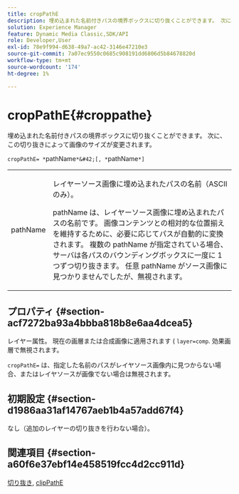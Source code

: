 ```yaml
---
title: cropPathE
description: 埋め込まれた名前付きパスの境界ボックスに切り抜くことができます。 次に、この切り抜きによって画像のサイズが変更されます。
solution: Experience Manager
feature: Dynamic Media Classic,SDK/API
role: Developer,User
exl-id: 78e9f994-d638-49a7-ac42-3146e47210e3
source-git-commit: 7a07ec9550c0685c908191dd6806d5b84678820d
workflow-type: tm+mt
source-wordcount: '174'
ht-degree: 1%

---
```


# cropPathE{#croppathe}

埋め込まれた名前付きパスの境界ボックスに切り抜くことができます。 次に、この切り抜きによって画像のサイズが変更されます。

`cropPathE= *`pathName`*&#42;[, *`pathName`*]`

<table id="table_598304852E844456AB3AC9FF1F178B71"> 
 <tbody> 
  <tr> 
   <td colname="col1"> <p><span class="codeph"><span class="varname"> pathName</span></span> </p> </td> 
   <td colname="col2"> <p>レイヤーソース画像に埋め込まれたパスの名前（ASCII のみ）。 </p> <p> <span class="codeph"><span class="varname"> pathName</span></span> は、レイヤーソース画像に埋め込まれたパスの名前です。 画像コンテンツとの相対的な位置揃えを維持するために、必要に応じてパスが自動的に変換されます。 複数の <span class="codeph"><span class="varname"> pathName</span></span> が指定されている場合、サーバは各パスのバウンディングボックスに一度に 1 つずつ切り抜きます。 任意 <span class="codeph"><span class="varname"> pathName</span></span> がソース画像に見つかりませんでしたが、無視されます。 </p> </td> 
  </tr> 
 </tbody> 
</table>

## プロパティ {#section-acf7272ba93a4bbba818b8e6aa4dcea5}

レイヤー属性。 現在の画層または合成画像に適用されます ( `layer=comp`. 効果画層で無視されます。

`cropPathE=` は、指定した名前のパスがレイヤソース画像内に見つからない場合、またはレイヤソースが画像でない場合は無視されます。

## 初期設定 {#section-d1986aa31af14767aeb1b4a57add67f4}

なし（追加のレイヤーの切り抜きを行わない場合）。

## 関連項目 {#section-a60f6e37ebf14e458519fcc4d2cc911d}

[切り抜き](../../../../../is-api/http-ref/image-serving-api-ref/c-http-protocol-reference/c-command-reference/r-crop.md#reference-6fd0f6399966446ab4425ce050572eab), [clipPathE](../../../../../is-api/http-ref/image-serving-api-ref/c-http-protocol-reference/c-command-reference/r-clippath.md#reference-8139b1b52dc54749b51b109521ddf83d)
